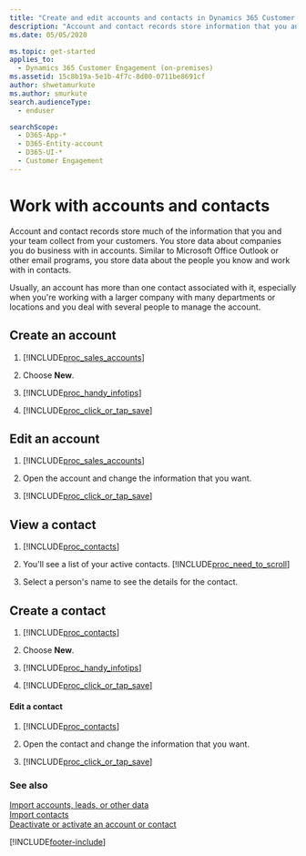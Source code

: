 ```yaml
---
title: "Create and edit accounts and contacts in Dynamics 365 Customer Engagement (on-premises)"
description: "Account and contact records store information that you and your team collect from your customers. Learn how to create, view, and edit contacts and accounts."
ms.date: 05/05/2020

ms.topic: get-started
applies_to: 
  - Dynamics 365 Customer Engagement (on-premises)
ms.assetid: 15c8b19a-5e1b-4f7c-8d00-0711be8691cf
author: shwetamurkute
ms.author: smurkute
search.audienceType: 
  - enduser

searchScope:
  - D365-App-*
  - D365-Entity-account
  - D365-UI-*
  - Customer Engagement
---
```

# Work with accounts and contacts 

Account and contact records store much of the information that you and your team collect from your customers.
You store data about companies you do business with in accounts. Similar to Microsoft Office Outlook or other email programs, you store data about the people you know and work with in contacts.

Usually, an account has more than one contact associated with it, especially when you're working with a larger company with many departments or locations and you deal with several people to manage the account.
 
## Create an account  
  
1. [!INCLUDE[proc_sales_accounts](../includes/proc-sales-accounts.md)]  
  
2. Choose **New**.  
  
3. [!INCLUDE[proc_handy_infotips](../includes/proc-handy-infotips.md)]  
  
4. [!INCLUDE[proc_click_or_tap_save](../includes/proc-click-or-tap-save.md)]  
  
## Edit an account  
  
1. [!INCLUDE[proc_sales_accounts](../includes/proc-sales-accounts.md)]  
  
2. Open the account and change the information that you want.  
  
3. [!INCLUDE[proc_click_or_tap_save](../includes/proc-click-or-tap-save.md)]   
  
## View a contact  
  
1. [!INCLUDE[proc_contacts](../includes/proc-contacts.md)]  
  
2. You'll see a list of your active contacts. [!INCLUDE[proc_need_to_scroll](../includes/proc-need-to-scroll.md)]  
  
3. Select a person's name to see the details for the contact.  
  
## Create a contact  
  
1. [!INCLUDE[proc_contacts](../includes/proc-contacts.md)]  
  
2. Choose **New**.  
  
3. [!INCLUDE[proc_handy_infotips](../includes/proc-handy-infotips.md)]  
  
4. [!INCLUDE[proc_click_or_tap_save](../includes/proc-click-or-tap-save.md)]  
  
#### Edit a contact  
  
1. [!INCLUDE[proc_contacts](../includes/proc-contacts.md)]  
  
2. Open the contact and change the information that you want.  
  
3. [!INCLUDE[proc_click_or_tap_save](../includes/proc-click-or-tap-save.md)]  

### See also  
 [Import accounts, leads, or other data](../basics/import-accounts-leads-other-data.md)   
 [Import contacts](../basics/import-contacts.md)    
 [Deactivate or activate an account or contact](../basics/deactivate-activate-account-contact.md)   



[!INCLUDE[footer-include](../../../includes/footer-banner.md)]
